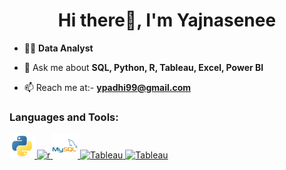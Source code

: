 <h1 align="center">Hi there👋, I'm Yajnasenee</h1>

- 👩‍💻 **Data Analyst**

- 💬 Ask me about **SQL, Python, R, Tableau, Excel, Power BI**

- 📫 Reach me at:- **ypadhi99@gmail.com**

<h3 align="left">Languages and Tools:</h3>
<p align="left">
<a href="https://www.python.org/" target="_blank" rel="noreferrer"> <img src="https://raw.githubusercontent.com/devicons/devicon/master/icons/python/python-original.svg" alt="python" width="40" height="40"/> </a>
<a href="https://www.r-project.org/" target="_blank" rel="noreferrer"> <img src="https://www.vectorlogo.zone/logos/r-project/r-project-icon.svg" alt="r" width="40" height="40"/> </a>
<a href="https://www.mysql.com/" target="_blank" rel="noreferrer"> <img src="https://raw.githubusercontent.com/devicons/devicon/master/icons/mysql/mysql-original-wordmark.svg" alt="mysql" width="40" height="40"/> </a>
<a href="www.powerbi.com" target="_blank" rel="noreferrer">
  <img src="https://logohistory.net/wp-content/uploads/2023/05/Power-BI-Symbol.png" alt="Tableau" width="80" height="40"/>
</a>
<a href="https://www.tableau.com/" target="_blank" rel="noreferrer">
  <img src="https://www.tableau.com/themes/custom/tableau_www/logo.v2.svg" alt="Tableau" width="80" height="40"/>
</a>
</p>



